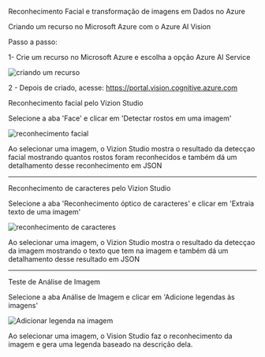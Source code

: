 Reconhecimento Facial e transformação de imagens em Dados no Azure 



Criando um recurso no Microsoft Azure com o Azure AI Vision

Passo a passo:

1- Crie um recurso no Microsoft Azure e escolha a opção Azure AI Service


![criando um recurso](https://github.com/anamirannda/DioLabIA-VisionStudio/assets/151754232/2e274730-59e4-44fd-ba9e-63d2fa7e841b)


2 - Depois de criado, acesse: https://portal.vision.cognitive.azure.com



Reconhecimento facial pelo Vizion Studio


Selecione a aba 'Face' e clicar em 'Detectar rostos em uma imagem'


![reconhecimento facial](https://github.com/anamirannda/DioLabIA-VisionStudio/assets/151754232/f5da7ee4-91d0-4a66-927f-9b4eef5297f7)


Ao selecionar uma imagem, o Vizion Studio mostra o resultado da detecçao facial mostrando quantos rostos foram reconhecidos e também dá um detalhamento desse reconhecimento em JSON


---------------------------------------------------------------------------------------------------------------------------------------------

Reconhecimento de caracteres pelo Vizion Studio


Selecione a aba 'Reconhecimento óptico de caracteres' e clicar em 'Extraia texto de uma imagem'


![reconhecimento de caracteres](https://github.com/anamirannda/DioLabIA-VisionStudio/assets/151754232/e90be6c2-39ed-40e5-a61e-10770832dec4)


Ao selecionar uma imagem, o Vizion Studio mostra o resultado da detecçao da imagem mostrando o texto que tem na imagem e também dá um detalhamento desse resultado em JSON


------------------------------------------------------------------------------------------------------------------------------------------------

Teste de Análise de Imagem


Selecione a aba Análise de Imagem e clicar em 'Adicione legendas às imagens'


![Adicionar legenda na imagem](https://github.com/anamirannda/DioLabIA-VisionStudio/assets/151754232/94f8b353-19bc-464f-a290-047a85a26519)


Ao selecionar uma imagem, o Vision Studio faz o reconhecimento da imagem e gera uma legenda baseado na descrição dela. 
